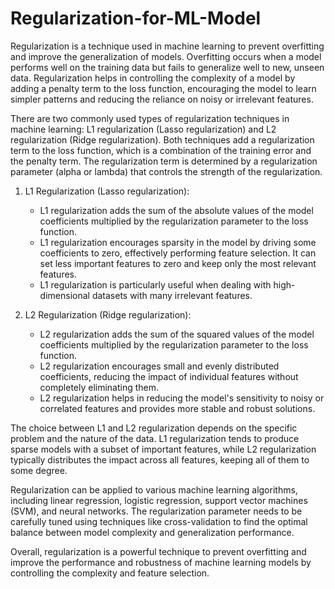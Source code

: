 # Regularization-for-ML-Model

Regularization is a technique used in machine learning to prevent overfitting and improve the generalization of models. Overfitting occurs when a model performs well on the training data but fails to generalize well to new, unseen data. Regularization helps in controlling the complexity of a model by adding a penalty term to the loss function, encouraging the model to learn simpler patterns and reducing the reliance on noisy or irrelevant features.

There are two commonly used types of regularization techniques in machine learning: L1 regularization (Lasso regularization) and L2 regularization (Ridge regularization). Both techniques add a regularization term to the loss function, which is a combination of the training error and the penalty term. The regularization term is determined by a regularization parameter (alpha or lambda) that controls the strength of the regularization.

1. L1 Regularization (Lasso regularization):
   - L1 regularization adds the sum of the absolute values of the model coefficients multiplied by the regularization parameter to the loss function.
   - L1 regularization encourages sparsity in the model by driving some coefficients to zero, effectively performing feature selection. It can set less important features to zero and keep only the most relevant features.
   - L1 regularization is particularly useful when dealing with high-dimensional datasets with many irrelevant features.

2. L2 Regularization (Ridge regularization):
   - L2 regularization adds the sum of the squared values of the model coefficients multiplied by the regularization parameter to the loss function.
   - L2 regularization encourages small and evenly distributed coefficients, reducing the impact of individual features without completely eliminating them.
   - L2 regularization helps in reducing the model's sensitivity to noisy or correlated features and provides more stable and robust solutions.

The choice between L1 and L2 regularization depends on the specific problem and the nature of the data. L1 regularization tends to produce sparse models with a subset of important features, while L2 regularization typically distributes the impact across all features, keeping all of them to some degree. 

Regularization can be applied to various machine learning algorithms, including linear regression, logistic regression, support vector machines (SVM), and neural networks. The regularization parameter needs to be carefully tuned using techniques like cross-validation to find the optimal balance between model complexity and generalization performance.

Overall, regularization is a powerful technique to prevent overfitting and improve the performance and robustness of machine learning models by controlling the complexity and feature selection.
